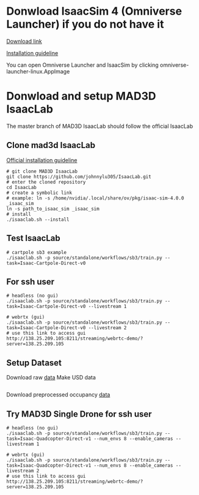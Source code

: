 # Donwload IsaacSim 4 (Omniverse Launcher) if you do not have it
[Download link](https://www.nvidia.com/en-us/omniverse/download/) 

[Installation guideline](https://docs.omniverse.nvidia.com/isaacsim/latest/installation/install_workstation.html)

You can open Omniverse Launcher and IsaacSim by clicking omniverse-launcher-linux.AppImage

# Donwload and setup MAD3D IsaacLab 
The master branch of MAD3D IsaacLab should follow the official IsaacLab
## Clone mad3d IsaacLab
[Official installation guideline](https://isaac-sim.github.io/IsaacLab/source/setup/installation/binaries_installation.html)
```
# git clone MAD3D IsaacLab
git clone https://github.com/johnnylu305/IsaacLab.git
# enter the cloned repository
cd IsaacLab
# create a symbolic link
# example: ln -s /home/nvidia/.local/share/ov/pkg/isaac-sim-4.0.0 _isaac_sim
ln -s path_to_isaac_sim _isaac_sim
# install
./isaaclab.sh --install
```
## Test IsaacLab
```
# cartpole sb3 example
./isaaclab.sh -p source/standalone/workflows/sb3/train.py --task=Isaac-Cartpole-Direct-v0
```
## For ssh user
```
# headless (no gui)
./isaaclab.sh -p source/standalone/workflows/sb3/train.py --task=Isaac-Cartpole-Direct-v0 --livestream 1

# webrtx (gui)
./isaaclab.sh -p source/standalone/workflows/sb3/train.py --task=Isaac-Cartpole-Direct-v0 --livestream 2
# use this link to access gui
http://138.25.209.105:8211/streaming/webrtc-demo/?server=138.25.209.105
```

## Setup Dataset
Download raw [data](https://drive.google.com/file/d/13ojen4WYDuRf47Hg3vuEcuwso5G5Shmh/view?usp=drive_link)
Make USD data
```

```
Download preprocessed occupancy [data](https://drive.google.com/file/d/1nTxavT1OunN_ZK4X5GR_FajhkHCFlD62/view?usp=sharing)

## Try MAD3D Single Drone for ssh user
```
# headless (no gui)
./isaaclab.sh -p source/standalone/workflows/sb3/train.py --task=Isaac-Quadcopter-Direct-v1 --num_envs 8 --enable_cameras --livestream 1

# webrtx (gui)
./isaaclab.sh -p source/standalone/workflows/sb3/train.py --task=Isaac-Quadcopter-Direct-v1 --num_envs 8 --enable_cameras --livestream 2
# use this link to access gui
http://138.25.209.105:8211/streaming/webrtc-demo/?server=138.25.209.105
```

